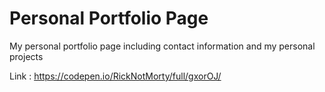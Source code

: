 # Personal Portfolio Page

My personal portfolio page including contact information and my personal projects

Link : https://codepen.io/RickNotMorty/full/gxorOJ/
